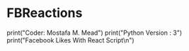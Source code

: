 # FBReactions
print("Coder: Mostafa M. Mead")
print("Python Version : 3")
print("Facebook Likes With React Script\n")

